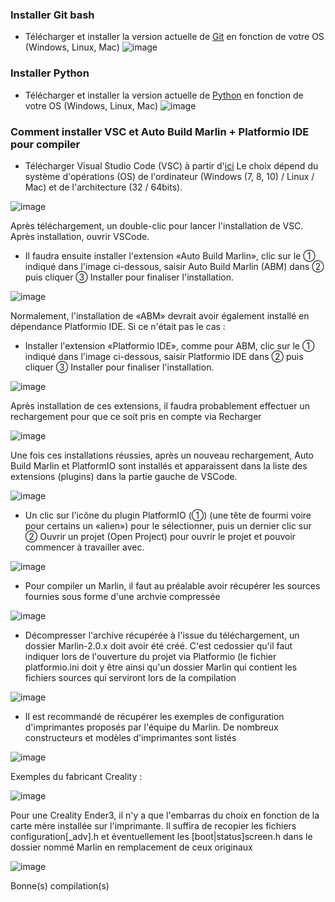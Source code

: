 ### Installer Git bash
- Télécharger et installer la version actuelle de [Git](https://git-scm.com/downloads) en fonction de votre OS (Windows, Linux, Mac)
![image](./images/download-git.jpg)

### Installer Python
- Télécharger et installer la version actuelle de [Python](https://www.python.org/downloads/) en fonction de votre OS (Windows, Linux, Mac)
![image](./images/download-python.jpg)

### Comment installer VSC et Auto Build Marlin + Platformio IDE pour compiler

- Télécharger Visual Studio Code (VSC) à partir d'[ici](https://code.visualstudio.com/Download)
Le choix dépend du système d'opérations (OS) de l'ordinateur (Windows (7, 8, 10) / Linux / Mac) et de l'architecture (32 / 64bits).

![image](./images/download-VSC.jpg)

  Après téléchargement, un double-clic pour lancer l'installation de VSC. Après installation, ouvrir VSCode.
- Il faudra ensuite installer l'extension «Auto Build Marlin», clic sur le ① indiqué dans l'image ci-dessous, saisir Auto Build Marlin (ABM) dans ② puis cliquer ③ Installer pour finaliser l'installation.

![image](./images/VSC-ext-ABM.jpg)

Normalement, l'installation de «ABM» devrait avoir également installé en dépendance Platformio IDE. Si ce n'était pas le cas :

- Installer l'extension «Platformio IDE», comme pour ABM, clic sur le ① indiqué dans l'image ci-dessous, saisir Platformio IDE dans ② puis cliquer ③ Installer pour finaliser l'installation. 

![image](./images/VSC-ext-Platformio.jpg)

Après installation de ces extensions, il faudra probablement effectuer un rechargement pour que ce soit pris en compte via Recharger 

![image](./images/VSC-ext-reload.jpg)

Une fois ces installations réussies, après un nouveau rechargement, Auto Build Marlin et PlatformIO sont installés et apparaissent dans la liste des extensions (plugins) dans la partie gauche de VSCode.

![image](./images/VSC-icones-extensions.jpg)

- Un clic sur l'icône du plugin PlatformIO (①) (une tête de fourmi voire pour certains un «alien») pour le sélectionner, puis un dernier clic sur ② Ouvrir un projet (Open Project) pour ouvrir le projet et pouvoir commencer à travailler avec.

![image](./images/VSC-Platformio-ouvrir-projet.jpg)

- Pour compiler un Marlin, il faut au préalable avoir récupérer les sources fournies sous forme d'une archvie compressée

![image](./images/Marlin-code-zip.jpg)

- Décompresser l'archive récupérée à l'issue du téléchargement, un dossier Marlin-2.0.x doit avoir été créé. C'est cedossier qu'il faut indiquer lors de l'ouverture du projet via Platformio (le fichier platformio.ini doit y être ainsi qu'un dossier Marlin qui contient les fichiers sources qui serviront lors de la compilation

![image](./images/Marlin-zip-décompressé.jpg)


- Il est recommandé de récupérer les exemples de configuration d'imprimantes proposés par l'équipe du Marlin. De nombreux constructeurs et modèles d'imprimantes sont listés

![image](./images/marlin-configurations-exemples.jpg)

Exemples du fabricant Creality :

![image](./images/marlin-configurations-exemples-creality.jpg)

Pour une Creality Ender3, il n'y a que l'embarras du choix en fonction de la carte mère installée sur l'imprimante. Il suffira de recopier les fichiers configuration[_adv].h et éventuellement les [boot|status]screen.h dans le dossier nommé Marlin en remplacement de ceux originaux 

![image](./images/marlin-configurations-exemples-creality-ender3.jpg)

Bonne(s) compilation(s)
